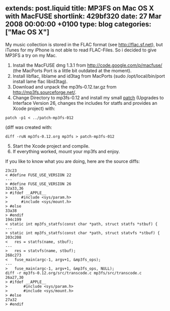 extends: post.liquid
title: MP3FS on Mac OS X with MacFUSE
shortlink: 429bf320
date: 27 Mar 2008 00:00:00 +0100
type: blog
categories: ["Mac OS X"]
---

My music collection is stored in the FLAC format (see <http://flac.sf.net>), but iTunes for my iPhone is not able to read FLAC-Files. So i decided to give MP3FS a try on my Mac.

1. Install the MacFUSE dmg 1.3.1 from <http://code.google.com/p/macfuse/> (the MacPorts Port is a little bit outdated at the moment).
2. Install libflac, liblame and id3tag from MacPorts (sudo /opt/local/bin/port install lame flac libid3tag).
3. Download and unpack the mp3fs-0.12.tar.gz from <http://mp3fs.sourceforge.net/>.
4. Change Directory to mp3fs-0.12 and install my small [patch](patch-mp3fs-012)
(Upgrades to Interface Version 26, changes the includes for statfs and provides an Xcode project) with:

```
patch -p1 < ../patch-mp3fs-012
```

(diff was created with:

```
diff -ruN mp3fs-0.12.org mp3fs > patch-mp3fs-012
```

5. Start the Xcode project and compile.
6. If everything worked, mount your mp3fs and enjoy.

<!-- more -->

If you like to know what you are doing, here are the source diffs:

```
23c23
< #define FUSE_USE_VERSION 22
---
> #define FUSE_USE_VERSION 26
32a33,36
> #ifdef __APPLE__
>      #include <sys/param.h>
>      #include <sys/mount.h>
> #else
33a38
> #endif
194c199
< static int mp3fs_statfs(const char *path, struct statfs *stbuf) {
---
> static int mp3fs_statfs(const char *path, struct statvfs *stbuf) {
203c208
<   res = statfs(name, stbuf);
---
>   res = statvfs(name, stbuf);
268c273
<   fuse_main(argc-1, argv+1, &mp3fs_ops);
---
>   fuse_main(argc-1, argv+1, &mp3fs_ops, NULL);
diff -r mp3fs-0.12.org/src/transcode.c mp3fs/src/transcode.c
26a27,30
> #ifdef __APPLE__
>       #include <sys/param.h>
>       #include <sys/mount.h>
> #else
27a32
> #endif
```
